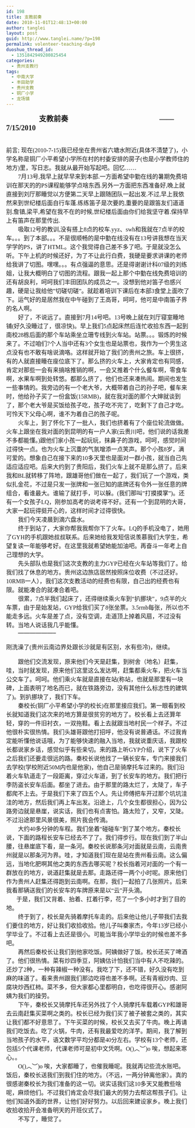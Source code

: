 ```yaml
---
id: 198
title: 支教前奏
date: 2010-11-01T12:48:13+00:00
author: tanglei
layout: post
guid: http://www.tanglei.name/?p=198
permalink: volenteer-teaching-day0
duoshuo_thread_id:
  - 1351842949280825454
categories:
  - 贵州支教行
tags:
  - 中南大学
  - 丰田助学
  - 贵州支教
  - 铜厂小学
  - 龙场镇
---
```

<div id="blogDetailDiv" style="font-size: 16px;">
  <p class="MsoNormal" style="text-align: left;">
    <strong style="mso-bidi-font-weight: normal;"><span style="font-family: 宋体; font-size: 15pt; mso-ascii-font-family: 'Times New Roman'; mso-hansi-font-family: 'Times New Roman';">                  支教前奏</span></strong><strong style="mso-bidi-font-weight: normal;"><span style="font-size: 15pt;" lang="EN-US"><span style="font-family: Times New Roman;">                                                  &#8212;&#8212;7/15/2010</span></span></strong> 
  </p>
  
  <p class="MsoNormal" style="text-align: center; margin: 0cm 0cm 0pt;">
      
  </p>
  
  <p class="MsoNormal" style="margin: 0cm 0cm 0pt;">
    <span style="font-family: 宋体; mso-ascii-font-family: 'Times New Roman'; mso-hansi-font-family: 'Times New Roman';">前言</span><span lang="EN-US"><span style="font-family: Times New Roman;">;</span></span> <span style="font-family: 宋体; mso-ascii-font-family: 'Times New Roman'; mso-hansi-font-family: 'Times New Roman';">现在</span><span lang="EN-US"><span style="font-family: Times New Roman;">(2010-7-15)</span></span><span style="font-family: 宋体; mso-ascii-font-family: 'Times New Roman'; mso-hansi-font-family: 'Times New Roman';">我已经坐在贵州省六塘水附近</span><span lang="EN-US"><span style="font-family: Times New Roman;">(</span></span><span style="font-family: 宋体; mso-ascii-font-family: 'Times New Roman'; mso-hansi-font-family: 'Times New Roman';">具体不清楚了</span><span lang="EN-US"><span style="font-family: Times New Roman;">)</span></span><span style="font-family: 宋体; mso-ascii-font-family: 'Times New Roman'; mso-hansi-font-family: 'Times New Roman';">，小学名称是铜厂小平希望小学所在村的村委安排的房子</span><span lang="EN-US"><span style="font-family: Times New Roman;">(</span></span><span style="font-family: 宋体; mso-ascii-font-family: 'Times New Roman'; mso-hansi-font-family: 'Times New Roman';">也是小学教师住的地方</span><span lang="EN-US"><span style="font-family: Times New Roman;">)</span></span><span style="font-family: 宋体; mso-ascii-font-family: 'Times New Roman'; mso-hansi-font-family: 'Times New Roman';">里，写日志。我就从最开始写起吧。回忆……</span> 
  </p>
  
  <p class="MsoNormal" style="text-indent: 21pt; margin: 0cm 0cm 0pt;">
     <span lang="EN-US"><span style="font-family: Times New Roman;">7</span></span><span style="font-family: 宋体; mso-ascii-font-family: 'Times New Roman'; mso-hansi-font-family: 'Times New Roman';">月</span><span lang="EN-US"><span style="font-family: Times New Roman;">13</span></span><span style="font-family: 宋体; mso-ascii-font-family: 'Times New Roman'; mso-hansi-font-family: 'Times New Roman';">号</span><span lang="EN-US"><span style="font-family: Times New Roman;">,</span></span><span style="font-family: 宋体; mso-ascii-font-family: 'Times New Roman'; mso-hansi-font-family: 'Times New Roman';">我早上就早早来到本部</span><span lang="EN-US"><span style="font-family: Times New Roman;">.</span></span><span style="font-family: 宋体; mso-ascii-font-family: 'Times New Roman'; mso-hansi-font-family: 'Times New Roman';">一方面希望中勤在线的暑期免费培训在那天的的</span><span lang="EN-US"><span style="font-family: Times New Roman;">PS</span></span><span style="font-family: 宋体; mso-ascii-font-family: 'Times New Roman'; mso-hansi-font-family: 'Times New Roman';">课程能够学点啥东西</span><span lang="EN-US"><span style="font-family: Times New Roman;">.</span></span><span style="font-family: 宋体; mso-ascii-font-family: 'Times New Roman'; mso-hansi-font-family: 'Times New Roman';">另外一方面把东西准备好</span><span lang="EN-US"><span style="font-family: Times New Roman;">,</span></span><span style="font-family: 宋体; mso-ascii-font-family: 'Times New Roman'; mso-hansi-font-family: 'Times New Roman';">晚上就直接到刘厅那睡觉以方便第二天早上跟随团队一起出发</span><span lang="EN-US"><span style="font-family: Times New Roman;">.</span></span><span style="font-family: 宋体; mso-ascii-font-family: 'Times New Roman'; mso-hansi-font-family: 'Times New Roman';">不过</span><span lang="EN-US"><span style="font-family: Times New Roman;">,</span></span><span style="font-family: 宋体; mso-ascii-font-family: 'Times New Roman'; mso-hansi-font-family: 'Times New Roman';">早上我依然来到世纪楼后面自行车蓬</span><span lang="EN-US"><span style="font-family: Times New Roman;">.</span></span><span style="font-family: 宋体; mso-ascii-font-family: 'Times New Roman'; mso-hansi-font-family: 'Times New Roman';">练练笛子是次要的</span><span lang="EN-US"><span style="font-family: Times New Roman;">,</span></span><span style="font-family: 宋体; mso-ascii-font-family: 'Times New Roman'; mso-hansi-font-family: 'Times New Roman';">重要的是跟笛友们道道别</span><span lang="EN-US"><span style="font-family: Times New Roman;">.</span></span><span style="font-family: 宋体; mso-ascii-font-family: 'Times New Roman'; mso-hansi-font-family: 'Times New Roman';">詹镇</span><span lang="EN-US"><span style="font-family: Times New Roman;">,</span></span><span style="font-family: 宋体; mso-ascii-font-family: 'Times New Roman'; mso-hansi-font-family: 'Times New Roman';">梁平</span><span lang="EN-US"><span style="font-family: Times New Roman;">,</span></span><span style="font-family: 宋体; mso-ascii-font-family: 'Times New Roman'; mso-hansi-font-family: 'Times New Roman';">希望在我不在的时候</span><span lang="EN-US"><span style="font-family: Times New Roman;">,</span></span><span style="font-family: 宋体; mso-ascii-font-family: 'Times New Roman'; mso-hansi-font-family: 'Times New Roman';">世纪楼后面由你们给我坚守着</span><span lang="EN-US"><span style="font-family: Times New Roman;">.</span></span><span style="font-family: 宋体; mso-ascii-font-family: 'Times New Roman'; mso-hansi-font-family: 'Times New Roman';">保持早上有笛声在那里传出</span><span lang="EN-US"><span style="font-family: Times New Roman;">.</span></span> 
  </p>
  
  <p class="MsoNormal" style="text-indent: 21pt; margin: 0cm 0cm 0pt; mso-char-indent-count: 2.0;">
     <span style="font-family: 宋体; mso-ascii-font-family: 'Times New Roman'; mso-hansi-font-family: 'Times New Roman';">吸取</span><span lang="EN-US"><span style="font-family: Times New Roman;">12</span></span><span style="font-family: 宋体; mso-ascii-font-family: 'Times New Roman'; mso-hansi-font-family: 'Times New Roman';">号的教训</span><span lang="EN-US"><span style="font-family: Times New Roman;">,</span></span><span style="font-family: 宋体; mso-ascii-font-family: 'Times New Roman'; mso-hansi-font-family: 'Times New Roman';">没有搭上</span><span lang="EN-US"><span style="font-family: Times New Roman;">8</span></span><span style="font-family: 宋体; mso-ascii-font-family: 'Times New Roman'; mso-hansi-font-family: 'Times New Roman';">点的校车</span><span lang="EN-US"><span style="font-family: Times New Roman;">.yyz</span></span><span style="font-family: 宋体; mso-ascii-font-family: 'Times New Roman'; mso-hansi-font-family: 'Times New Roman';">、</span><span lang="EN-US"><span style="font-family: Times New Roman;">swh</span></span><span style="font-family: 宋体; mso-ascii-font-family: 'Times New Roman'; mso-hansi-font-family: 'Times New Roman';">和我就在</span><span lang="EN-US"><span style="font-family: Times New Roman;">7</span></span><span style="font-family: 宋体; mso-ascii-font-family: 'Times New Roman'; mso-hansi-font-family: 'Times New Roman';">点半的校车。。。到了本部。。。不是很顺畅的是中勤在线没有在</span><span lang="EN-US"><span style="font-family: Times New Roman;">13</span></span><span style="font-family: 宋体; mso-ascii-font-family: 'Times New Roman'; mso-hansi-font-family: 'Times New Roman';">号讲我想在当天学学的</span><span lang="EN-US"><span style="font-family: Times New Roman;">PS</span></span><span style="font-family: 宋体; mso-ascii-font-family: 'Times New Roman'; mso-hansi-font-family: 'Times New Roman';">，讲了</span><span lang="EN-US"><span style="font-family: Times New Roman;">HTML</span></span><span style="font-family: 宋体; mso-ascii-font-family: 'Times New Roman'; mso-hansi-font-family: 'Times New Roman';">。这个我觉得自己差不多了吧。于是就没怎么听。下午上机的时候还好，为了不让此行白费，我硬是要求讲课的老师给我讲了切图。嘿嘿。。。有点强逼的意思。还是得谢谢计科</span><span lang="EN-US"><span style="font-family: Times New Roman;">07</span></span><span style="font-family: 宋体; mso-ascii-font-family: 'Times New Roman'; mso-hansi-font-family: 'Times New Roman';">级的刘练姐，让我大概明白了切图的流程。跟我一起上那个中勤在线免费培训的还有胡良利，呵呵我们丰田团队的成员之一。没想到他对笛子也感兴趣，硬是让我给他</span><span lang="EN-US"><span style="font-family: Times New Roman;">”</span></span><span style="font-family: 宋体; mso-ascii-font-family: 'Times New Roman'; mso-hansi-font-family: 'Times New Roman';">切磋切磋</span><span lang="EN-US"><span style="font-family: Times New Roman;">”</span></span><span style="font-family: 宋体; mso-ascii-font-family: 'Times New Roman'; mso-hansi-font-family: 'Times New Roman';">。就趁着培训下课后在本部</span><span lang="EN-US"><span style="font-family: Times New Roman;">3</span></span><span style="font-family: 宋体; mso-ascii-font-family: 'Times New Roman'; mso-hansi-font-family: 'Times New Roman';">食堂上面吹了下。运气好的是居然我在中午碰到了王高哥，呵呵，他可是中南笛子界的名人啊。</span> 
  </p>
  
  <p class="MsoNormal" style="text-indent: 21pt; margin: 0cm 0cm 0pt; mso-char-indent-count: 2.0;">
     <span style="font-family: 宋体; mso-ascii-font-family: 'Times New Roman'; mso-hansi-font-family: 'Times New Roman';">好了，不说远了。直接到</span><span lang="EN-US"><span style="font-family: Times New Roman;">7</span></span><span style="font-family: 宋体; mso-ascii-font-family: 'Times New Roman'; mso-hansi-font-family: 'Times New Roman';">月</span><span lang="EN-US"><span style="font-family: Times New Roman;">14</span></span><span style="font-family: 宋体; mso-ascii-font-family: 'Times New Roman'; mso-hansi-font-family: 'Times New Roman';">号吧。</span><span lang="EN-US"><span style="font-family: Times New Roman;">13</span></span><span style="font-family: 宋体; mso-ascii-font-family: 'Times New Roman'; mso-hansi-font-family: 'Times New Roman';">号晚上就在刘厅寝室睡地铺</span><span lang="EN-US"><span style="font-family: Times New Roman;">(</span></span><span style="font-family: 宋体; mso-ascii-font-family: 'Times New Roman'; mso-hansi-font-family: 'Times New Roman';">好久没睡过了，很凉快</span><span lang="EN-US"><span style="font-family: Times New Roman;">)</span></span><span style="font-family: 宋体; mso-ascii-font-family: 'Times New Roman'; mso-hansi-font-family: 'Times New Roman';">。早上我们</span><span lang="EN-US"><span style="font-family: Times New Roman;">5</span></span><span style="font-family: 宋体; mso-ascii-font-family: 'Times New Roman'; mso-hansi-font-family: 'Times New Roman';">点起床然后连忙收拾东西一起到南校</span><span lang="EN-US"><span style="font-family: Times New Roman;">28</span></span><span style="font-family: 宋体; mso-ascii-font-family: 'Times New Roman'; mso-hansi-font-family: 'Times New Roman';">栋后面的那个车站乘坐立珊专线到火车站。站票。。。锻炼的时候来了。不过咱们</span><span lang="EN-US"><span style="font-family: Times New Roman;">7</span></span><span style="font-family: 宋体; mso-ascii-font-family: 'Times New Roman'; mso-hansi-font-family: 'Times New Roman';">个人当中还有</span><span lang="EN-US"><span style="font-family: Times New Roman;">3</span></span><span style="font-family: 宋体; mso-ascii-font-family: 'Times New Roman'; mso-hansi-font-family: 'Times New Roman';">个女生也是站票也，我作为一个男生这点没有也不敢有啥说滴咯。这样就开始了我们的贵州之旅。车上很挤，有的人就直接睡在座位底下了。那么挤的火车上，大家肯定也有同感，肯定对那些一会有来搞啥推销的啊，一会又推着个什么餐车啊，零食车啊，水果车啊到处转悠。都那么挤了，他们也还来凑热闹。期间也发生一些事情的。我旁边的有一个老大爷，大概带着自己的孙子吧，餐车来时，他给孙子买了一份盒饭</span><span lang="EN-US"><span style="font-family: Times New Roman;">(15RMB)</span></span><span style="font-family: 宋体; mso-ascii-font-family: 'Times New Roman'; mso-hansi-font-family: 'Times New Roman';">，就在我对面的那个大婶就谈到了，那个老大爷是买饭给孩子吃，孩子吃不完了，吃剩下了自己才吃。可怜天下父母心啊，谁不为着自己的孩子呢。</span> 
  </p>
  
  <p class="MsoNormal" style="text-indent: 21pt; margin: 0cm 0cm 0pt; mso-char-indent-count: 2.0;">
     <span style="font-family: 宋体; mso-ascii-font-family: 'Times New Roman'; mso-hansi-font-family: 'Times New Roman';">火车上，到了怀化下了一批人，我们也挤着有了个座位轮流做做。火车上跟坐在我对面的到昆明的有一户人家</span><span lang="EN-US"><span style="font-family: Times New Roman;">(</span></span><span style="font-family: 宋体; mso-ascii-font-family: 'Times New Roman'; mso-hansi-font-family: 'Times New Roman';">云贵川吧，他们说的话我差不多都能懂。</span><span lang="EN-US"><span style="font-family: Times New Roman;">)</span></span><span style="font-family: 宋体; mso-ascii-font-family: 'Times New Roman'; mso-hansi-font-family: 'Times New Roman';">跟他们家小孩一起玩玩，抹鼻子的游戏，呵呵，感觉时间过得快一点。也为火车上沉重的气氛增添一点笑声。那个小孩</span><span lang="EN-US"><span style="font-family: Times New Roman;">8</span></span><span style="font-family: 宋体; mso-ascii-font-family: 'Times New Roman'; mso-hansi-font-family: 'Times New Roman';">岁，满可爱的。想象自己在接下来的</span><span lang="EN-US"><span style="font-family: Times New Roman;">10</span></span><span style="font-family: 宋体; mso-ascii-font-family: 'Times New Roman'; mso-hansi-font-family: 'Times New Roman';">多天里也是面对一群小孩，就当自己先适应适应吧。后来大约到了贵阳后，我们火车上就不是那么挤了。后来我和</span><span lang="EN-US"><span style="font-family: Times New Roman;">BL</span></span><span style="font-family: 宋体; mso-ascii-font-family: 'Times New Roman'; mso-hansi-font-family: 'Times New Roman';">就转移了阵地，跟雄哥他们做在一起了，我们玩了一个游戏，类似扎金花，不过是只发一张牌和一张已知的底牌还有令外一张任意的牌组合，看谁最大。谁输了就打手，可以躲。</span><span lang="EN-US"><span style="font-family: Times New Roman;">(</span></span><span style="font-family: 宋体; mso-ascii-font-family: 'Times New Roman'; mso-hansi-font-family: 'Times New Roman';">我们那叫</span><span lang="EN-US"><span style="font-family: Times New Roman;">”</span></span><span style="font-family: 宋体; mso-ascii-font-family: 'Times New Roman'; mso-hansi-font-family: 'Times New Roman';">打摸摸掌</span><span lang="EN-US"><span style="font-family: Times New Roman;">”)</span></span><span style="font-family: 宋体; mso-ascii-font-family: 'Times New Roman'; mso-hansi-font-family: 'Times New Roman';">。还有一个女孩子</span><span lang="EN-US"><span style="font-family: Times New Roman;">LQ</span></span><span style="font-family: 宋体; mso-ascii-font-family: 'Times New Roman'; mso-hansi-font-family: 'Times New Roman';">，刚参加高考的说考得不好。还有一个到昆明的大哥，大家一起玩得挺开心的，这样时间才过得很快。</span> 
  </p>
  
  <p class="MsoNormal" style="text-indent: 21pt; margin: 0cm 0cm 0pt; mso-char-indent-count: 2.0;">
     <span style="font-family: 宋体; mso-ascii-font-family: 'Times New Roman'; mso-hansi-font-family: 'Times New Roman';">我们今天凌晨到滴六盘水。</span> 
  </p>
  
  <p class="MsoNormal" style="text-indent: 21pt; margin: 0cm 0cm 0pt; mso-char-indent-count: 2.0;">
     <span style="font-family: 宋体; mso-ascii-font-family: 'Times New Roman'; mso-hansi-font-family: 'Times New Roman';">终于到站了，大家你帮我我帮你下了火车。</span><span lang="EN-US"><span style="font-family: Times New Roman;">LQ</span></span><span style="font-family: 宋体; mso-ascii-font-family: 'Times New Roman'; mso-hansi-font-family: 'Times New Roman';">的手机没电了，她用了</span><span lang="EN-US"><span style="font-family: Times New Roman;">GYH</span></span><span style="font-family: 宋体; mso-ascii-font-family: 'Times New Roman'; mso-hansi-font-family: 'Times New Roman';">的手机跟她叔叔联系。后来她给我发短信说羡慕我们大学生，希望复读一年能够考好。在这里我就希望她能加油吧。再奋斗一年考上自己理想的大学。</span> 
  </p>
  
  <p class="MsoNormal" style="text-indent: 21pt; margin: 0cm 0cm 0pt; mso-char-indent-count: 2.0;">
     <span style="font-family: 宋体; mso-ascii-font-family: 'Times New Roman'; mso-hansi-font-family: 'Times New Roman';">先头部队也是我们这次支教的主力</span><span lang="EN-US"><span style="font-family: Times New Roman;">GYP</span></span><span style="font-family: 宋体; mso-ascii-font-family: 'Times New Roman'; mso-hansi-font-family: 'Times New Roman';">已经在火车站等我们了。给我们找了休息的地方。贵州这边旅店居然按照床位收费（不过还好。</span><span lang="EN-US"><span style="font-family: Times New Roman;">10RMB</span></span><span style="font-family: 宋体; mso-ascii-font-family: 'Times New Roman'; mso-hansi-font-family: 'Times New Roman';">一人），我们这次支教活动的经费也有限，自己出的经费也有限。就能凑合的就凑合着吧。</span> 
  </p>
  
  <p class="MsoNormal" style="text-indent: 21pt; margin: 0cm 0cm 0pt; mso-char-indent-count: 2.0;">
     <span style="font-family: 宋体; mso-ascii-font-family: 'Times New Roman'; mso-hansi-font-family: 'Times New Roman';">很累，</span><span lang="EN-US"><span style="font-family: Times New Roman;">7</span></span><span style="font-family: 宋体; mso-ascii-font-family: 'Times New Roman'; mso-hansi-font-family: 'Times New Roman';">点半我们起床了，还得继续乘火车到“扒挪块”，</span><span lang="EN-US"><span style="font-family: Times New Roman;">9</span></span><span style="font-family: 宋体; mso-ascii-font-family: 'Times New Roman'; mso-hansi-font-family: 'Times New Roman';">点半的火车票，由于是始发站，</span><span lang="EN-US"><span style="font-family: Times New Roman;">GYP</span></span><span style="font-family: 宋体; mso-ascii-font-family: 'Times New Roman'; mso-hansi-font-family: 'Times New Roman';">给我们买了</span><span lang="EN-US"><span style="font-family: Times New Roman;">8</span></span><span style="font-family: 宋体; mso-ascii-font-family: 'Times New Roman'; mso-hansi-font-family: 'Times New Roman';">张坐票。</span><span lang="EN-US"><span style="font-family: Times New Roman;">3.5rmb</span></span><span style="font-family: 宋体; mso-ascii-font-family: 'Times New Roman'; mso-hansi-font-family: 'Times New Roman';">每张，所以也不能走多远。火车是差了点，没有空调，走道顶上掉着风扇，不过没有转。当地人说话我几乎能懂。</span> 
  </p>
  
  <p class="MsoNormal" style="text-indent: 21pt; margin: 0cm 0cm 0pt; mso-char-indent-count: 2.0;">
     &#8212;&#8212;&#8212;&#8212;&#8212;&#8212;&#8211; 
  </p>
  
  <p>
    <span style="font-family: 宋体; mso-ascii-font-family: 'Times New Roman'; mso-hansi-font-family: 'Times New Roman';">刚洗澡了</span><span lang="EN-US"><span style="font-family: Times New Roman;">(</span></span><span style="font-family: 宋体; mso-ascii-font-family: 'Times New Roman'; mso-hansi-font-family: 'Times New Roman';">贵州云南边界处跟长沙就是有区别，水有些冷</span><span lang="EN-US"><span style="font-family: Times New Roman;">)</span></span><span style="font-family: 宋体; mso-ascii-font-family: 'Times New Roman'; mso-hansi-font-family: 'Times New Roman';">，继续。</span> 
  </p>
  
  <p class="MsoNormal" style="text-indent: 21pt; margin: 0cm 0cm 0pt; mso-char-indent-count: 2.0;">
     <span style="font-family: 宋体; mso-ascii-font-family: 'Times New Roman'; mso-hansi-font-family: 'Times New Roman';">跟他们交流发现，原来他们今天是赶集，到树舍（地名）赶集，哇，当时就发现，原来他们这里这么发达啊，赶集都乘火车，把火车当公交车了。呵呵。他们乘火车就是直接在站</span><span lang="EN-US"><span style="font-family: Times New Roman;">(</span></span><span style="font-family: 宋体; mso-ascii-font-family: 'Times New Roman'; mso-hansi-font-family: 'Times New Roman';">称站，也就是那里有一块碑，上面表明了地名而已，就在铁路旁边，没有其他什么标志性的建筑了</span><span lang="EN-US"><span style="font-family: Times New Roman;">)</span></span><span style="font-family: 宋体; mso-ascii-font-family: 'Times New Roman'; mso-hansi-font-family: 'Times New Roman';">。到扒挪块了，我们下车。</span> 
  </p>
  
  <p class="MsoNormal" style="text-indent: 21pt; margin: 0cm 0cm 0pt; mso-char-indent-count: 2.0;">
     <span style="font-family: 宋体; mso-ascii-font-family: 'Times New Roman'; mso-hansi-font-family: 'Times New Roman';">秦校长</span><span lang="EN-US"><span style="font-family: Times New Roman;">(</span></span><span style="font-family: 宋体; mso-ascii-font-family: 'Times New Roman'; mso-hansi-font-family: 'Times New Roman';">铜厂小平希望小学的校长</span><span lang="EN-US"><span style="font-family: Times New Roman;">)</span></span><span style="font-family: 宋体; mso-ascii-font-family: 'Times New Roman'; mso-hansi-font-family: 'Times New Roman';">在那里接应我们。第一眼看到校长就知道我们这次来的地方算是很贫穷的地方了。校长看上去还算年轻，穿的一件旧衬衣，一双拖鞋。看上去就跟当地村民一个样子。不过他很朴实很热情。我们头雄哥跟他打招呼，他没有说普通话。不过我肯定能听懂他说话哦，为了能够快速的融入当地，我就说重庆话，我跟校长都说家乡话，感觉似乎有些亲切。来的路上听</span><span lang="EN-US"><span style="font-family: Times New Roman;">GYP</span></span><span style="font-family: 宋体; mso-ascii-font-family: 'Times New Roman'; mso-hansi-font-family: 'Times New Roman';">介绍，说下了火车之后我们还要走很远的路。秦校长说他找了一辆长安车，专门来接我们去学校</span><span lang="EN-US"><span style="font-family: Times New Roman;">(</span></span><span style="font-family: 宋体; mso-ascii-font-family: 'Times New Roman'; mso-hansi-font-family: 'Times New Roman';">学校附近</span><span lang="EN-US"><span style="font-family: Times New Roman;">50M</span></span><span style="font-family: 宋体; mso-ascii-font-family: 'Times New Roman'; mso-hansi-font-family: 'Times New Roman';">内也是他家</span><span lang="EN-US"><span style="font-family: Times New Roman;">)</span></span><span style="font-family: 宋体; mso-ascii-font-family: 'Times New Roman'; mso-hansi-font-family: 'Times New Roman';">，他自己是骑摩托车过来的。我们沿着火车轨道走了一段距离，穿过火车道，到了长安车的地方。我们把行李防盗长安车后面。都坐了进去。由于那里的路太烂了，太陡了，车子都爬不上去。于是我们下来了四五个人。先让师傅把车开过那个坑坑洼洼的地方，然后我们再上车出发。沿途上，几个女生都很担心，因为公路旁边就是悬崖，说实话，我们也有点害怕。路太险了，又窄，又陡。不过沿途那里风景很美，照片我会传滴。</span> 
  </p>
  
  <p class="MsoNormal" style="text-indent: 21pt; margin: 0cm 0cm 0pt; mso-char-indent-count: 2.0;">
     <span style="font-family: 宋体; mso-ascii-font-family: 'Times New Roman'; mso-hansi-font-family: 'Times New Roman';">大约</span><span lang="EN-US"><span style="font-family: Times New Roman;">40</span></span><span style="font-family: 宋体; mso-ascii-font-family: 'Times New Roman'; mso-hansi-font-family: 'Times New Roman';">多分钟的车程。我们坐着“碰碰车”到了某个地方。秦校长说，下面的路程长安车已经去不了了。我们得步行。现在我们到了半山腰，往悬崖底下看，是一条河。秦校长说那条河对面就是云南，云南贵州就是以那条河为界。哇，才知道我们现在是站在贵州看云南。这么偏远，当地化肥啊其他之类的东西去哪买呢？校长指着河对面的一个有一群放在的地方，说道赶集就是去那。走路还得一两个小时呢。原来他们作为贵州人赶集还得跑到云南啊。在那，我们一起拍了几张照片。后来我看那辆送我们的长安车的车牌原来是以“云”开头滴。</span> 
  </p>
  
  <p class="MsoNormal" style="text-indent: 21pt; margin: 0cm 0cm 0pt; mso-char-indent-count: 2.0;">
    <span style="font-family: 宋体; mso-ascii-font-family: 'Times New Roman'; mso-hansi-font-family: 'Times New Roman';">于是，我们又背着、抬着、扛着行李，花了一个多小时才到了目的地。</span> 
  </p>
  
  <p class="MsoNormal" style="text-indent: 21pt; margin: 0cm 0cm 0pt; mso-char-indent-count: 2.0;">
     <span style="font-family: 宋体; mso-ascii-font-family: 'Times New Roman'; mso-hansi-font-family: 'Times New Roman';">终于到了，校长是先骑着摩托车走的。后来他让他儿子带我们去我们要住的地方，好让我们收拾收拾。他儿子叫秦家杰，今年</span><span lang="EN-US"><span style="font-family: Times New Roman;">13</span></span><span style="font-family: 宋体; mso-ascii-font-family: 'Times New Roman'; mso-hansi-font-family: 'Times New Roman';">岁已经小学毕业了。不过看上去还是很小。可能当年我小学毕业的时候也差不多吧。</span> 
  </p>
  
  <p class="MsoNormal" style="text-indent: 21pt; margin: 0cm 0cm 0pt; mso-char-indent-count: 2.0;">
     <span style="font-family: 宋体; mso-ascii-font-family: 'Times New Roman'; mso-hansi-font-family: 'Times New Roman';">再然后秦校长让我们到他家吃饭。阿姨做好了饭。校长还买了啤酒了。他们很热情。菜有炒四季豆，阿姨估计怕我们当中有人不吃辣的。还炒了</span><span lang="EN-US"><span style="font-family: Times New Roman;">2</span></span><span style="font-family: 宋体; mso-ascii-font-family: 'Times New Roman'; mso-hansi-font-family: 'Times New Roman';">种，一种有辣椒一种没有。我吃了下，还不错，好久没有吃到麻的味道了。看来贵州跟我们那边吃得也差不多啊。还有青椒炒肉、豆腐块炒西红柿。菜不多，但大家都心里都明白，也吃得很开心。感谢阿姨为我们的操劳。</span> 
  </p>
  
  <p class="MsoNormal" style="text-indent: 21pt; margin: 0cm 0cm 0pt; mso-char-indent-count: 2.0;">
     <span style="font-family: 宋体; mso-ascii-font-family: 'Times New Roman'; mso-hansi-font-family: 'Times New Roman';">下午，秦校长又骑摩托车还另外找了个人骑摩托车载着</span><span lang="EN-US"><span style="font-family: Times New Roman;">GYP</span></span><span style="font-family: 宋体; mso-ascii-font-family: 'Times New Roman'; mso-hansi-font-family: 'Times New Roman';">和雄哥去云南赶集买菜啊之类的。校长已经为我们买了被子被套之类的，其实让我们都不好意思了。下午买菜的时候，校长又去买了牛肉。晚上再请我们吃饭去。吃了火锅，牛肉，还有我最爱吃的洋芋。期间，我了解到当地孩子的水平，语文数学平均分都是</span><span lang="EN-US"><span style="font-family: Times New Roman;">40</span></span><span style="font-family: 宋体; mso-ascii-font-family: 'Times New Roman'; mso-hansi-font-family: 'Times New Roman';">分左右。学校有</span><span lang="EN-US"><span style="font-family: Times New Roman;">13</span></span><span style="font-family: 宋体; mso-ascii-font-family: 'Times New Roman'; mso-hansi-font-family: 'Times New Roman';">个老师，还包括</span><span lang="EN-US"><span style="font-family: Times New Roman;">5</span></span><span style="font-family: 宋体; mso-ascii-font-family: 'Times New Roman'; mso-hansi-font-family: 'Times New Roman';">个代课老师，代课老师可是初中文凭啊。</span><span lang="EN-US"><span style="font-family: Times New Roman;">O()</span></span><span style="font-family: 宋体; mso-ascii-font-family: 'Times New Roman'; mso-hansi-font-family: 'Times New Roman';">︿︶</span><span lang="EN-US"><span style="font-family: Times New Roman;">)o </span></span><span style="font-family: 宋体; mso-ascii-font-family: 'Times New Roman'; mso-hansi-font-family: 'Times New Roman';">唉，想起来寒心。。</span> 
  </p>
  
  <p class="MsoNormal" style="text-indent: 21pt; margin: 0cm 0cm 0pt; mso-char-indent-count: 2.0;">
     <span lang="EN-US"><span style="font-family: Times New Roman;">O()</span></span><span style="font-family: 宋体; mso-ascii-font-family: 'Times New Roman'; mso-hansi-font-family: 'Times New Roman';">︿︶</span><span lang="EN-US"><span style="font-family: Times New Roman;">)o </span></span><span style="font-family: 宋体; mso-ascii-font-family: 'Times New Roman'; mso-hansi-font-family: 'Times New Roman';">唉，大家都睡了，也催我睡呢。我就再记些流水账吧。饭后，秦校长送我们到我们住的地方。（不远，一两分钟离他家）。真的很感谢秦校长为我们准备的这一切。说实话我们这</span><span lang="EN-US"><span style="font-family: Times New Roman;">10</span></span><span style="font-family: 宋体; mso-ascii-font-family: 'Times New Roman'; mso-hansi-font-family: 'Times New Roman';">多天又能教些啥呢，麻烦他们。不过我们肯定会尽我们最大的努力去帮这帮孩子们。让他们知道外面的世界，让他们好好努力。以后回来建设家乡。晚上我们收拾收拾开会准备明天的开班仪式了。</span> 
  </p>
  
  <p class="MsoNormal" style="text-indent: 21pt; margin: 0cm 0cm 0pt; mso-char-indent-count: 2.0;">
     <span style="font-family: 宋体; mso-ascii-font-family: 'Times New Roman'; mso-hansi-font-family: 'Times New Roman';">不写了，睡觉了。</span> 
  </p>
  
  <p class="MsoNormal" style="text-indent: 21pt; margin: 0cm 0cm 0pt; mso-char-indent-count: 2.0;">
      
  </p>
</div>
